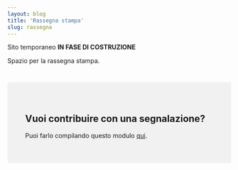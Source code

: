 ```yaml
---
layout: blog
title: 'Rassegna stampa'
slug: rassegna
---
```

Sito temporaneo **IN FASE DI COSTRUZIONE**

Spazio per la rassegna stampa.
<br>
<div style="background-color: #f1f1f1; padding:40px; border-radius: 5px; margin-top: 40px; margin-bottom: 40px">
<h2> <i class="fas fa-hands-helping"></i> Vuoi contribuire con una segnalazione? </h2>

<p><a href="https://docs.google.com/forms/d/e/1FAIpQLScOyIffsO2hVcXWzolcZ8SQV8EBudkdwEePnHCwLcI_OS-Rfg/viewform?usp=sf_link" target='_blank'><i class="fas fa-edit"></i></a> Puoi farlo compilando questo modulo <a href="https://docs.google.com/forms/d/e/1FAIpQLScOyIffsO2hVcXWzolcZ8SQV8EBudkdwEePnHCwLcI_OS-Rfg/viewform?usp=sf_link" target='_blank'>qui</a>.</p>
</div>